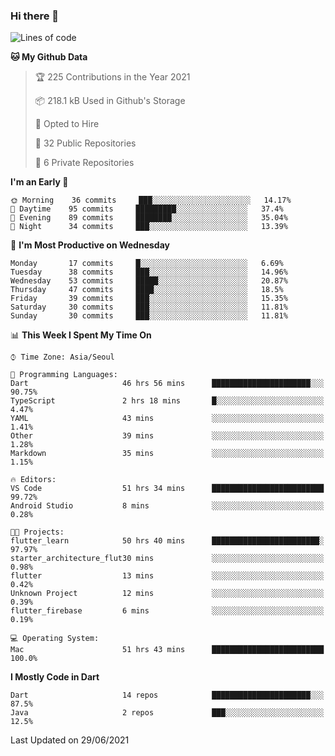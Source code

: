 ### Hi there 👋

<!--
**ska2519/ska2519** is a ✨ _special_ ✨ repository because its `README.md` (this file) appears on your GitHub profile.

Here are some ideas to get you started:

- 🔭 I’m currently working on ...
- 🌱 I’m currently learning ...
- 👯 I’m looking to collaborate on ...
- 🤔 I’m looking for help with ...
- 💬 Ask me about ...
- 📫 How to reach me: ...
- 😄 Pronouns: ...
- ⚡ Fun fact: ...
-->

<!--START_SECTION:waka-->
![Lines of code](https://img.shields.io/badge/From%20Hello%20World%20I%27ve%20Written-136640%20lines%20of%20code-blue)

**🐱 My Github Data** 

> 🏆 225 Contributions in the Year 2021
 > 
> 📦 218.1 kB Used in Github's Storage 
 > 
> 💼 Opted to Hire
 > 
> 📜 32 Public Repositories 
 > 
> 🔑 6 Private Repositories  
 > 
**I'm an Early 🐤** 

```text
🌞 Morning    36 commits     ███░░░░░░░░░░░░░░░░░░░░░░   14.17% 
🌆 Daytime    95 commits     █████████░░░░░░░░░░░░░░░░   37.4% 
🌃 Evening    89 commits     ████████░░░░░░░░░░░░░░░░░   35.04% 
🌙 Night      34 commits     ███░░░░░░░░░░░░░░░░░░░░░░   13.39%

```
📅 **I'm Most Productive on Wednesday** 

```text
Monday       17 commits     █░░░░░░░░░░░░░░░░░░░░░░░░   6.69% 
Tuesday      38 commits     ███░░░░░░░░░░░░░░░░░░░░░░   14.96% 
Wednesday    53 commits     █████░░░░░░░░░░░░░░░░░░░░   20.87% 
Thursday     47 commits     ████░░░░░░░░░░░░░░░░░░░░░   18.5% 
Friday       39 commits     ███░░░░░░░░░░░░░░░░░░░░░░   15.35% 
Saturday     30 commits     ███░░░░░░░░░░░░░░░░░░░░░░   11.81% 
Sunday       30 commits     ███░░░░░░░░░░░░░░░░░░░░░░   11.81%

```


📊 **This Week I Spent My Time On** 

```text
⌚︎ Time Zone: Asia/Seoul

💬 Programming Languages: 
Dart                     46 hrs 56 mins      ██████████████████████░░░   90.75% 
TypeScript               2 hrs 18 mins       █░░░░░░░░░░░░░░░░░░░░░░░░   4.47% 
YAML                     43 mins             ░░░░░░░░░░░░░░░░░░░░░░░░░   1.41% 
Other                    39 mins             ░░░░░░░░░░░░░░░░░░░░░░░░░   1.28% 
Markdown                 35 mins             ░░░░░░░░░░░░░░░░░░░░░░░░░   1.15%

🔥 Editors: 
VS Code                  51 hrs 34 mins      █████████████████████████   99.72% 
Android Studio           8 mins              ░░░░░░░░░░░░░░░░░░░░░░░░░   0.28%

🐱‍💻 Projects: 
flutter_learn            50 hrs 40 mins      ████████████████████████░   97.97% 
starter_architecture_flut30 mins             ░░░░░░░░░░░░░░░░░░░░░░░░░   0.98% 
flutter                  13 mins             ░░░░░░░░░░░░░░░░░░░░░░░░░   0.42% 
Unknown Project          12 mins             ░░░░░░░░░░░░░░░░░░░░░░░░░   0.39% 
flutter_firebase         6 mins              ░░░░░░░░░░░░░░░░░░░░░░░░░   0.19%

💻 Operating System: 
Mac                      51 hrs 43 mins      █████████████████████████   100.0%

```

**I Mostly Code in Dart** 

```text
Dart                     14 repos            ██████████████████████░░░   87.5% 
Java                     2 repos             ███░░░░░░░░░░░░░░░░░░░░░░   12.5%

```



 Last Updated on 29/06/2021
<!--END_SECTION:waka-->


